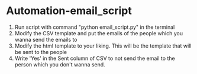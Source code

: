 # Automation-email_script

1. Run script with command "python email_script.py" in the terminal
2. Modify the CSV template and put the emails of the people which you wanna send the emails to
3. Modify the html template to your liking. This will be the template that will be sent to the people
4. Write 'Yes' in the Sent column of CSV to not send the email to the person which you don't wanna send.

